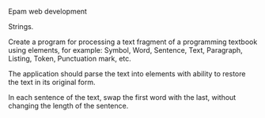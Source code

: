 Epam web development

Strings.

Create a program for processing a text fragment of a programming textbook using elements, 
for example: Symbol, Word, Sentence, Text, Paragraph, Listing, Token, Punctuation mark, etc.

The application should parse the text into elements with ability to restore the text in its original form.


In each sentence of the text, swap the first word with the last, without changing the length of the sentence.


